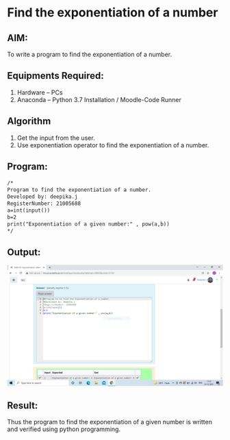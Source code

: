 # Find the exponentiation of a number

## AIM:
To write a program to find the exponentiation of a number.

## Equipments Required:
1. Hardware – PCs
2. Anaconda – Python 3.7 Installation / Moodle-Code Runner

## Algorithm
1. Get the input from the user.
2. Use exponentiation operator to find the exponentiation of a number.

## Program:
```
/*
Program to find the exponentiation of a number.
Developed by: deepika.j
RegisterNumber: 21005688
a=int(input())
b=2
print("Exponentiation of a given number:" , pow(a,b))
*/
```

## Output:
![output](.//EX1.png)


## Result:
Thus the program to find the exponentiation of a given number is written and verified using python programming.
